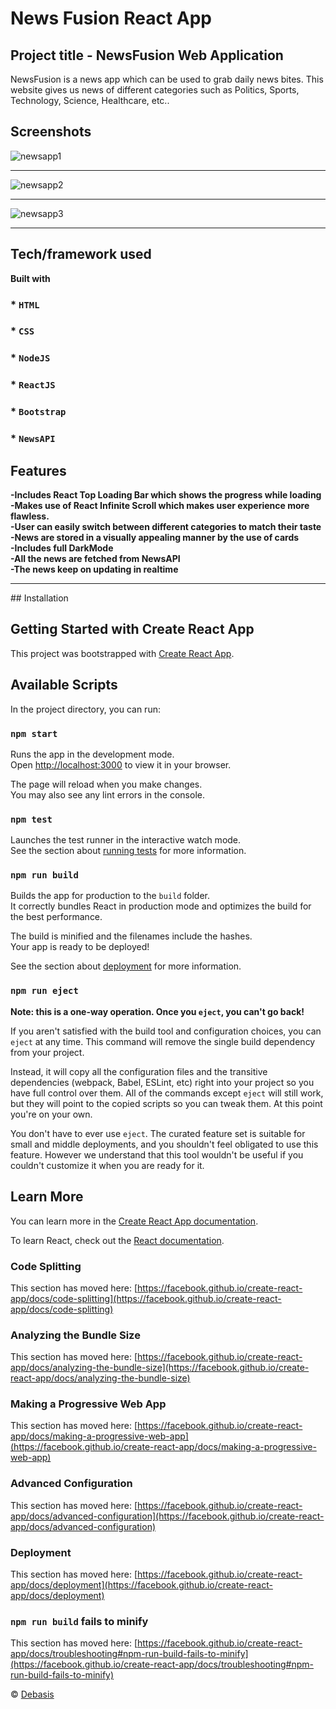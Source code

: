 <h1>News Fusion React App</h1>

## Project title - NewsFusion Web Application
NewsFusion is a news app which can be used to grab daily news bites. This website gives us news of different categories such as Politics, Sports, Technology, Science, Healthcare, etc..


## Screenshots
![newsapp1](https://user-images.githubusercontent.com/56356721/152144862-f6f8672b-bf95-4cf8-8926-775a78c656c8.png)

<hr/>

![newsapp2](https://user-images.githubusercontent.com/56356721/152144879-33609c8f-d717-40c2-8b42-1459ccec5560.png)

<hr/>

![newsapp3](https://user-images.githubusercontent.com/56356721/152144893-cbdddb1c-a8dc-4ecd-9e45-16747e38903a.png)


<hr/>

## Tech/framework used
<b>Built with</b>

### * `HTML`
### * `CSS`
### * `NodeJS`
### * `ReactJS`
### * `Bootstrap`
### * `NewsAPI`

## Features
**-Includes React Top Loading Bar which shows the progress while loading**
<br/>
**-Makes use of React Infinite Scroll which makes user experience more flawless.**
<br/>
**-User can easily switch between different categories to match their taste**
<br/>
**-News are stored in a visually appealing manner by the use of cards**
<br/>
**-Includes full DarkMode**
<br/>
**-All the news are fetched from NewsAPI**
<br/>
**-The news keep on updating in realtime**






<hr/>
## Installation


## Getting Started with Create React App

This project was bootstrapped with [Create React App](https://github.com/facebook/create-react-app).

## Available Scripts

In the project directory, you can run:

### `npm start`

Runs the app in the development mode.\
Open [http://localhost:3000](http://localhost:3000) to view it in your browser.

The page will reload when you make changes.\
You may also see any lint errors in the console.

### `npm test`

Launches the test runner in the interactive watch mode.\
See the section about [running tests](https://facebook.github.io/create-react-app/docs/running-tests) for more information.

### `npm run build`

Builds the app for production to the `build` folder.\
It correctly bundles React in production mode and optimizes the build for the best performance.

The build is minified and the filenames include the hashes.\
Your app is ready to be deployed!

See the section about [deployment](https://facebook.github.io/create-react-app/docs/deployment) for more information.

### `npm run eject`

**Note: this is a one-way operation. Once you `eject`, you can't go back!**

If you aren't satisfied with the build tool and configuration choices, you can `eject` at any time. This command will remove the single build dependency from your project.

Instead, it will copy all the configuration files and the transitive dependencies (webpack, Babel, ESLint, etc) right into your project so you have full control over them. All of the commands except `eject` will still work, but they will point to the copied scripts so you can tweak them. At this point you're on your own.

You don't have to ever use `eject`. The curated feature set is suitable for small and middle deployments, and you shouldn't feel obligated to use this feature. However we understand that this tool wouldn't be useful if you couldn't customize it when you are ready for it.

## Learn More

You can learn more in the [Create React App documentation](https://facebook.github.io/create-react-app/docs/getting-started).

To learn React, check out the [React documentation](https://reactjs.org/).

### Code Splitting

This section has moved here: [https://facebook.github.io/create-react-app/docs/code-splitting](https://facebook.github.io/create-react-app/docs/code-splitting)

### Analyzing the Bundle Size

This section has moved here: [https://facebook.github.io/create-react-app/docs/analyzing-the-bundle-size](https://facebook.github.io/create-react-app/docs/analyzing-the-bundle-size)

### Making a Progressive Web App

This section has moved here: [https://facebook.github.io/create-react-app/docs/making-a-progressive-web-app](https://facebook.github.io/create-react-app/docs/making-a-progressive-web-app)

### Advanced Configuration

This section has moved here: [https://facebook.github.io/create-react-app/docs/advanced-configuration](https://facebook.github.io/create-react-app/docs/advanced-configuration)

### Deployment

This section has moved here: [https://facebook.github.io/create-react-app/docs/deployment](https://facebook.github.io/create-react-app/docs/deployment)

### `npm run build` fails to minify

This section has moved here: [https://facebook.github.io/create-react-app/docs/troubleshooting#npm-run-build-fails-to-minify](https://facebook.github.io/create-react-app/docs/troubleshooting#npm-run-build-fails-to-minify)


 © [Debasis]()


